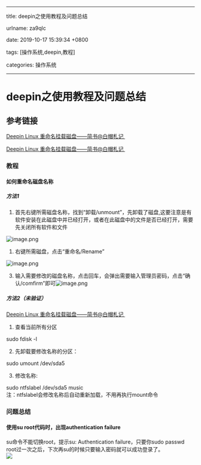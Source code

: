 
---

title: deepin之使用教程及问题总结

urlname: za9qlc

date: 2019-10-17 15:39:34 +0800

tags: [操作系统,deepin,教程]

categories: 操作系统

---




<a name="vp6dp"></a>
# deepin之使用教程及问题总结
<a name="s8e6v"></a>
## 参考链接
[Deepin Linux 重命名挂载磁盘——简书@白帽札记  ](https://www.jianshu.com/p/6efd382094ec)

[Deepin Linux 重命名挂载磁盘——简书@白帽札记 ](1)

<a name="qhenZ"></a>
### 教程
<a name="ry4Qf"></a>
#### 如何重命名磁盘名称
<a name="ZlvFL"></a>
##### 方法1 

1. 首先右键所需磁盘名称，找到“卸载/unmount”，先卸载了磁盘,这要注意是有软件安装在此磁盘中并已经打开，或者在此磁盘中的文件是否已经打开，需要先关闭所有软件和文件<br />

![image.png](https://cdn.nlark.com/yuque/0/2019/png/244275/1571299423165-3f20c34d-5331-4fef-b19f-7a08d2f51189.png#align=left&display=inline&height=281&name=image.png&originHeight=281&originWidth=367&size=24979&status=done&width=367)

1. 右键所需磁盘，点击“重命名/Rename”

![image.png](https://cdn.nlark.com/yuque/0/2019/png/244275/1571299639638-3177d7dc-ab36-400d-97e6-835b5716f670.png#align=left&display=inline&height=253&name=image.png&originHeight=253&originWidth=397&size=26197&status=done&width=397)

3. 输入需要修改的磁盘名称，点击回车，会弹出需要输入管理员密码，点击“确认/comfirm”即可![image.png](https://cdn.nlark.com/yuque/0/2019/png/244275/1571299968748-f8e60534-ff57-45d4-8785-02fe0285fae5.png#align=left&display=inline&height=350&name=image.png&originHeight=350&originWidth=722&size=50927&status=done&width=722)
<a name="Grnzq"></a>
##### 方法2（未验证）
[Deepin Linux 重命名挂载磁盘——简书@白帽札记  ](https://www.jianshu.com/p/6efd382094ec)

1. 查看当前所有分区

sudo fdisk -l

2. 先卸载要修改名称的分区：

sudo umount /dev/sda5

3. 修改名称:

sudo ntfslabel /dev/sda5 music<br />注：ntfslabel会修改名称后自动重新加载，不用再执行mount命令

<a name="5yOub"></a>
### 问题总结
<a name="rzFLn"></a>
#### 使用su root代码时，出现authentication failure
su命令不能切换root，提示su: Authentication failure，只要你sudo passwd root过一次之后，下次再su的时候只要输入密码就可以成功登录了。<br />![](https://cdn.nlark.com/yuque/0/2019/png/244275/1571301542073-fd5d16aa-39ab-46db-9817-2c8492c1371f.png#align=left&display=inline&height=210&originHeight=210&originWidth=405&size=0&status=done&width=405)



